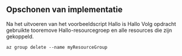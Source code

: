 ## <a name="clean-up-deployment"></a>Opschonen van implementatie

Na het uitvoeren van het voorbeeldscript Hallo is Hallo Volg opdracht gebruikte tooremove Hallo-resourcegroep en alle resources die zijn gekoppeld.

```azurecli
az group delete --name myResourceGroup
```